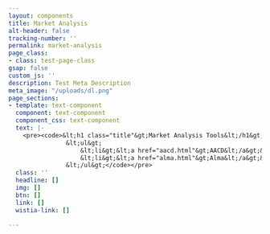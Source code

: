 ```yaml
---
layout: components
title: Market Analysis
alt-header: false
tracking-number: ''
permalink: market-analysis
page_class:
- class: test-page-class
gsap: false
custom_js: ''
description: Test Meta Description
meta_image: "/uploads/dl.png"
page_sections:
- template: text-component
  component: text-component
  component_css: text-component
  text: |-
    <pre><code>&lt;h1 class="title"&gt;Market Analysis Tools&lt;/h1&gt;
                &lt;ul&gt;
                    &lt;li&gt;&lt;a href="aacd.html"&gt;AACD&lt;/a&gt;&lt;/li&gt;
                    &lt;li&gt;&lt;a href="alma.html"&gt;Alma&lt;/a&gt;&lt;/li&gt;
                &lt;/ul&gt;</code></pre>
  class: ''
  headline: []
  img: []
  btn: []
  link: []
  wistia-link: []

---
```

